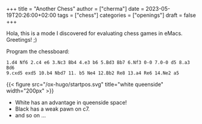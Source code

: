 +++
title = "Another Chess"
author = ["cherma"]
date = 2023-05-19T20:26:00+02:00
tags = ["chess"]
categories = ["openings"]
draft = false
+++

Hola, this is a mode I discovered for evaluating chess games in eMacs.
Greetings! ;)

Program the chessboard:

```chess
1.d4 Nf6 2.c4 e6 3.Nc3 Bb4 4.e3 b6 5.Bd3 Bb7 6.Nf3 0-0 7.0-0 d5 8.a3 Bd6
9.cxd5 exd5 10.b4 Nbd7 11. b5 Ne4 12.Bb2 Re8 13.a4 Re6 14.Ne2 a5
```

{{< figure src="/ox-hugo/startpos.svg" title="white queenside" width="200px" >}}

-   White has an advantage in queenside space!
-   Black has a weak pawn on c7.
-   and so on ...
